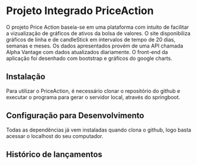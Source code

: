 # Projeto Integrado PriceAction

O projeto Price Action baseia-se em uma plataforma com intuito de facilitar a vizualização  de gráficos de ativos da bolsa de valores. O site disponibiliza gráficos de linha e de candleStick em intervalos de tempo de 20 dias, semanas e meses. Os dados apresentados provém de uma API chamada Alpha Vantage com dados atualizados diariamente. O front-end da aplicação foi desenhado com bootstrap e gráficos do google charts.

## Instalação
Para utilizar o PriceAction, é necessário clonar o repositório do github e executar o programa para gerar o servidor local, através do springboot.

## Configuração para Desenvolvimento
Todas as dependências já vem instaladas quando clona o github, logo basta acessar o localhost do seu computador.

## Histórico de lançamentos

